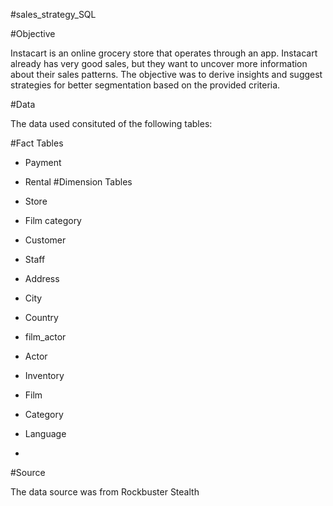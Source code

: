#sales_strategy_SQL

#Objective

Instacart is an online grocery store that operates through an app. Instacart already has very good sales, but they want to uncover more information about their sales patterns. The objective was to derive insights and suggest strategies for better segmentation based on the provided criteria.

#Data

The data used consituted of the following tables:

#Fact Tables

- Payment
- Rental
#Dimension Tables

- Store
- Film category
- Customer
- Staff
- Address
- City
- Country
- film_actor
- Actor
- Inventory
- Film
- Category
- Language
- 
#Source

The data source was from Rockbuster Stealth
